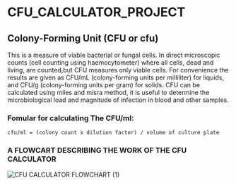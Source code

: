 # CFU_CALCULATOR_PROJECT

## Colony-Forming Unit (CFU or cfu) 
This is a measure of viable bacterial or fungal cells. In direct microscopic counts (cell counting using haemocytometer) where all cells, dead and living, are counted,but CFU measures only viable cells. For convenience the results are given as CFU/mL (colony-forming units per milliliter) for liquids, and CFU/g (colony-forming units per gram) for solids. CFU can be calculated using miles and misra method, it is useful to determine the microbiological load and magnitude of infection in blood and other samples.

  ### Fomular for calculating The CFU/ml: ###
  `cfu/ml = (colony count x dilution factor) / volume of culture plate`


### A FLOWCART DESCRIBING THE WORK OF THE CFU CALCULATOR
![CFU CALCULATOR FLOWCHART (1)](https://user-images.githubusercontent.com/111002205/220298047-18b40bc7-19bb-4b51-834a-c14e1f6b97ec.jpg)

